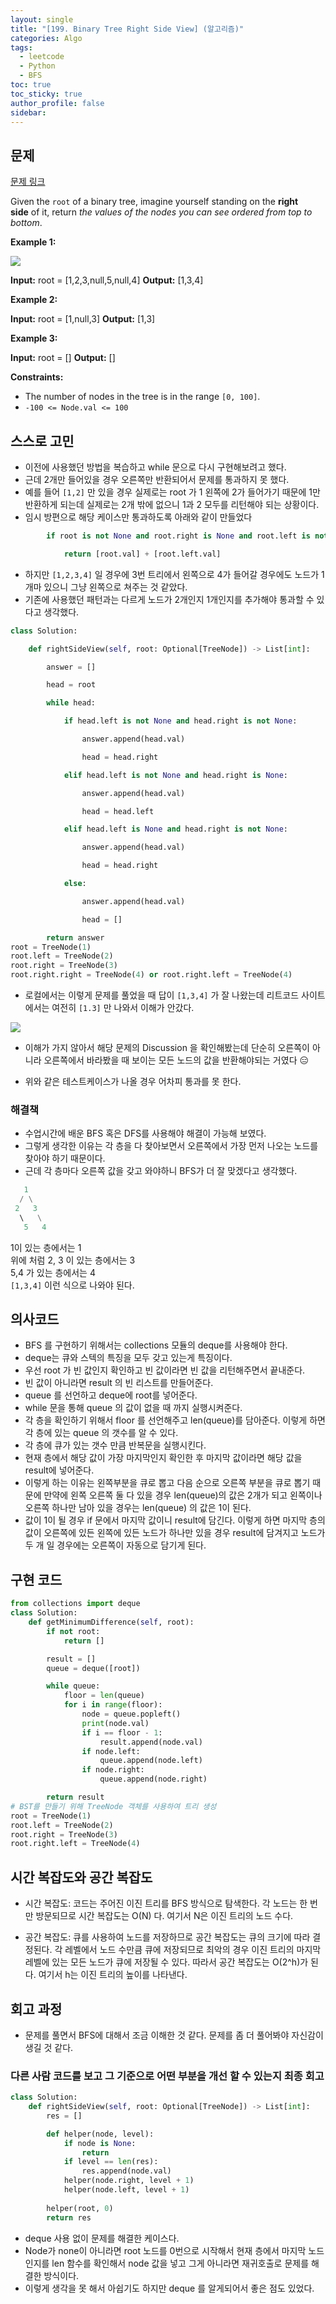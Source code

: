 ```yaml
---
layout: single
title: "[199. Binary Tree Right Side View] (알고리즘)"
categories: Algo
tags:
  - leetcode
  - Python
  - BFS
toc: true
toc_sticky: true
author_profile: false
sidebar:
---
```


## 문제

[문제 링크](https://leetcode.com/problems/binary-tree-right-side-view/?envType=study-plan-v2&envId=top-interview-150)

Given the `root` of a binary tree, imagine yourself standing on the **right side** of it, return _the values of the nodes you can see ordered from top to bottom_.

**Example 1:**

![](https://assets.leetcode.com/uploads/2021/02/14/tree.jpg)

**Input:** root = [1,2,3,null,5,null,4]
**Output:** [1,3,4]

**Example 2:**

**Input:** root = [1,null,3]
**Output:** [1,3]

**Example 3:**

**Input:** root = []
**Output:** []

**Constraints:**

- The number of nodes in the tree is in the range `[0, 100]`.
- `-100 <= Node.val <= 100`

## 스스로 고민

- 이전에 사용했던 방법을 복습하고 while 문으로 다시 구현해보려고 했다.
- 근데 2개만 들어있을 경우 오른쪽만 반환되어서 문제를 통과하지 못 했다.
- 예를 들어 `[1,2]` 만 있을 경우 실제로는 root 가 1 왼쪽에 2가 들어가기 때문에 1만 반환하게 되는데 실제로는 2개 밖에 없으니 1과 2 모두를 리턴해야 되는 상황이다.
- 임시 방편으로 해당 케이스만 통과하도록 아래와 같이 만들었다

```python
        if root is not None and root.right is None and root.left is not None and root.left.left is None and root.left.right is None:

            return [root.val] + [root.left.val]
```

- 하지만 `[1,2,3,4]` 일 경우에 3번 트리에서 왼쪽으로 4가 들어갈 경우에도 노드가 1개마 있으니 그냥 왼쪽으로 쳐주는 것 같았다.
- 기존에 사용했던 패턴과는 다르게 노드가 2개인지 1개인지를 추가해야 통과할 수 있다고 생각했다.

```python
class Solution:

    def rightSideView(self, root: Optional[TreeNode]) -> List[int]:

        answer = []

        head = root

        while head:

            if head.left is not None and head.right is not None:

                answer.append(head.val)

                head = head.right

            elif head.left is not None and head.right is None:

                answer.append(head.val)

                head = head.left

            elif head.left is None and head.right is not None:

                answer.append(head.val)

                head = head.right

            else:

                answer.append(head.val)

                head = []

        return answer
root = TreeNode(1)
root.left = TreeNode(2)
root.right = TreeNode(3)
root.right.right = TreeNode(4) or root.right.left = TreeNode(4)
```

- 로컬에서는 이렇게 문제를 풀었을 때 답이  `[1,3,4]` 가 잘 나왔는데 리트코드 사이트에서는 여전히 `[1.3]` 만 나와서 이해가 안갔다.

![](https://assets.leetcode.com/users/images/cef92daf-88dd-46b5-a329-b179916c6482_1618278364.1240458.png)

- 이해가 가지 않아서 해당 문제의 Discussion 을 확인해봤는데 단순히 오른쪽이 아니라 오른쪽에서 바라봤을 때 보이는 모든 노드의 값을 반환해야되는 거였다 😑

- 위와 같은 테스트케이스가 나올 경우 어차피 통과를 못 한다.

### 해결책

- 수업시간에 배운 BFS 혹은 DFS를 사용해야 해결이 가능해 보였다.
- 그렇게 생각한 이유는 각 층을 다 찾아보면서 오른쪽에서 가장 먼저 나오는 노드를 찾아야 하기 때문이다.
- 근데 각 층마다 오른쪽 값을 갖고 와야하니 BFS가 더 잘 맞겠다고 생각했다.

```python
   1
  / \
 2   3
  \   \
   5   4

```

1이 있는 층에서는 1     
위에 처럼 2, 3 이 있는 층에서는 3     
5,4 가 있는 층에서는 4      
`[1,3,4]` 이런 식으로 나와야 된다.

## 의사코드

- BFS 를 구현하기 위해서는 collections 모듈의 deque를 사용해야 한다.
- deque는 큐와 스텍의 특징을 모두 갖고 있는게 특징이다.
- 우선 root 가 빈 값인지 확인하고 빈 값이라면 빈 값을 리턴해주면서 끝내준다.
- 빈 값이 아니라면 result 의 빈 리스트를 만들어준다.
- queue 를 선언하고 deque에 root를 넣어준다.
- while 문을 통해 queue 의 값이 없을 때 까지 실행시켜준다.
- 각 층을 확인하기 위해서 floor 를 선언해주고 len(queue)를 담아준다.
  이렇게 하면 각 층에 있는 queue 의 갯수를 알 수 있다.
- 각 층에 큐가 있는 갯수 만큼 반복문을 실행시킨다.
- 현재 층에서 해당 값이 가장 마지막인지 확인한 후 마지막 값이라면 해당 값을 result에 넣어준다. 
- 이렇게 하는 이유는 왼쪽부분을 큐로 뽑고 다음 순으로 오른쪽 부분을 큐로 뽑기 때문에 만약에 왼쪽 오른쪽 둘 다 있을 경우 len(queue)의 값은 2개가 되고 왼쪽이나 오른쪽 하나만 남아 있을 경우는 len(queue) 의 값은 1이 된다. 
- 값이 1이 될 경우 if 문에서 마지막 값이니 result에 담긴다. 이렇게 하면 마지막 층의 값이 오른쪽에 있든 왼쪽에 있든 노드가 하나만 있을 경우 result에 담겨지고 노드가 두 개 일 경우에는 오른쪽이 자동으로 담기게 된다.

## 구현 코드

```python
from collections import deque
class Solution:
    def getMinimumDifference(self, root):
        if not root:
            return []

        result = []
        queue = deque([root])

        while queue:
            floor = len(queue)
            for i in range(floor):
                node = queue.popleft()
                print(node.val)
                if i == floor - 1:
                    result.append(node.val)
                if node.left:
                    queue.append(node.left)
                if node.right:
                    queue.append(node.right)

        return result
# BST를 만들기 위해 TreeNode 객체를 사용하여 트리 생성
root = TreeNode(1)
root.left = TreeNode(2)
root.right = TreeNode(3)
root.right.left = TreeNode(4)
```

## 시간 복잡도와 공간 복잡도

- 시간 복잡도: 코드는 주어진 이진 트리를 BFS 방식으로 탐색한다. 각 노드는 한 번만 방문되므로 시간 복잡도는 O(N) 다. 여기서 N은 이진 트리의 노드 수다.
    
- 공간 복잡도: 큐를 사용하여 노드를 저장하므로 공간 복잡도는 큐의 크기에 따라 결정된다. 각 레벨에서 노드 수만큼 큐에 저장되므로 최악의 경우 이진 트리의 마지막 레벨에 있는 모든 노드가 큐에 저장될 수 있다. 따라서 공간 복잡도는 O(2^h)가 된다. 여기서 h는 이진 트리의 높이를 나타낸다.

## 회고 과정

- 문제를 풀면서 BFS에 대해서 조금 이해한 것 같다. 문제를 좀 더 풀어봐야 자신감이 생길 것 같다.

### 다른 사람 코드를 보고 그 기준으로 어떤 부분을 개선 할 수 있는지 최종 회고

```python
class Solution:
    def rightSideView(self, root: Optional[TreeNode]) -> List[int]:
        res = []

        def helper(node, level):
            if node is None:
                return
            if level == len(res):
                res.append(node.val)
            helper(node.right, level + 1)
            helper(node.left, level + 1)
        
        helper(root, 0)
        return res
```

- deque 사용 없이 문제를 해결한 케이스다.
- Node가 none이 아니라면 root 노드를 0번으로 시작해서 현재 층에서 마지막 노드인지를 len 함수를 확인해서 node 값을 넣고 그게 아니라면 재귀호출로 문제를 해결한 방식이다.
- 이렇게 생각을 못 해서 아쉽기도 하지만 deque 를 알게되어서 좋은 점도 있었다.